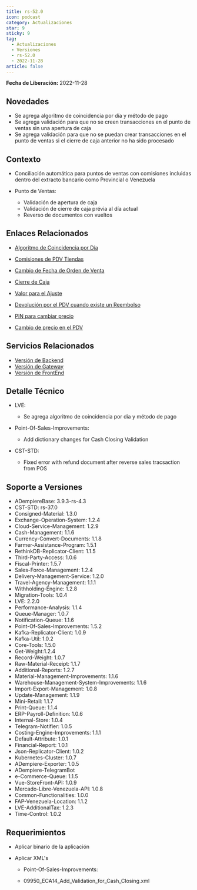 ```yaml
---
title: rs-52.0
icon: podcast
category: Actualizaciones
star: 9
sticky: 9
tag:
  - Actualizaciones
  - Versiones
  - rs-52.0
  - 2022-11-28
article: false
---
```


**Fecha de Liberación:** 2022-11-28

## Novedades

- Se agrega algoritmo de coincidencia por día y método de pago
- Se agrega validación para que no se creen transacciones en el punto de ventas sin una apertura de caja
- Se agrega validación para que no se puedan crear transacciones en el punto de ventas si el cierre de caja anterior no ha sido procesado

## Contexto

- Conciliación automática para puntos de ventas con comisiones incluidas dentro del extracto bancario como Provincial o Venezuela
- Punto de Ventas:

  - Validación de apertura de caja
  - Validación de cierre de caja prévia al día actual
  - Reverso de documentos con vueltos

## Enlaces Relacionados

- [Algoritmo de Coincidencia por Día](https://stackoverflowteams.com/c/erpya/questions/375/385#385)
  
- [Comisiones de PDV Tiendas](https://github.com/erpcya/Control-PROSEIN/issues/310)
  
- [Cambio de Fecha de Orden de Venta](https://github.com/erpcya/Control-PROSEIN/issues/365)

- [Cierre de Caja](https://github.com/erpcya/Control-PROSEIN/issues/364)

- [Valor para el Ajuste](https://github.com/erpcya/Control-PROSEIN/issues/353)

- [Devolución por el PDV cuando existe un Reembolso](https://github.com/erpcya/Control-PROSEIN/issues/331)
  
- [PIN para cambiar precio](https://github.com/erpcya/Control-PROSEIN/issues/337)
  
- [Cambio de precio en el PDV](https://github.com/erpcya/Control-PROSEIN/issues/336)
  
## Servicios Relacionados

- [Versión de Backend](https://github.com/erpcya/adempiere-customer-backend/releases/tag/rs-1.9.1)
- [Versión de Gateway](https://github.com/erpcya/gateway-customer-api/releases/tag/solop-rs-1.2.5)
- [Versión de FrontEnd](https://github.com/solop-develop/frontend-core/releases/tag/experimental-1.9.4)

## Detalle Técnico

- LVE:

  - Se agrega algoritmo de coincidencia por día y método de pago

- Point-Of-Sales-Improvements:

  - Add dictionary changes for Cash Closing Validation

- CST-STD:

  - Fixed error with refund document after reverse sales tracsaction from POS
  
## Soporte a Versiones

- ADempiereBase: 3.9.3-rs-4.3
- CST-STD: rs-37.0
- Consigned-Material: 1.3.0
- Exchange-Operation-System: 1.2.4
- Cloud-Service-Management: 1.2.9
- Cash-Management: 1.1.6
- Currency-Convert-Documents: 1.1.8
- Farmer-Assistance-Program: 1.5.1
- RethinkDB-Replicator-Client: 1.1.5
- Third-Party-Access: 1.0.6
- Fiscal-Printer: 1.5.7
- Sales-Force-Management: 1.2.4
- Delivery-Management-Service: 1.2.0
- Travel-Agency-Management: 1.1.1
- Withholding-Engine: 1.2.8
- Migration-Tools: 1.0.4
- LVE: 2.2.0
- Performance-Analysis: 1.1.4
- Queue-Manager: 1.0.7
- Notification-Queue: 1.1.6
- Point-Of-Sales-Improvements: 1.5.2
- Kafka-Replicator-Client: 1.0.9
- Kafka-Util: 1.0.2
- Core-Tools: 1.5.0
- Get-Weight:1.2.4
- Record-Weight: 1.0.7
- Raw-Material-Receipt: 1.1.7
- Additional-Reports: 1.2.7
- Material-Management-Improvements: 1.1.6
- Warehouse-Management-System-Improvements: 1.1.6
- Import-Export-Management: 1.0.8
- Update-Management: 1.1.9
- Mini-Retail: 1.1.7
- Print-Queue: 1.1.4
- ERP-Payroll-Definition: 1.0.6
- Internal-Store: 1.0.4
- Telegram-Notifier: 1.0.5
- Costing-Engine-Improvements: 1.1.1
- Default-Attribute: 1.0.1
- Financial-Report: 1.0.1
- Json-Replicator-Client: 1.0.2
- Kubernetes-Cluster: 1.0.7
- ADempiere-Exporter: 1.0.5
- ADempiere-TelegramBot
- e-Commerce-Queue: 1.1.5
- Vue-StoreFront-API: 1.0.9
- Mercado-Libre-Venezuela-API: 1.0.8
- Common-Functionalities: 1.0.0
- FAP-Venezuela-Location: 1.1.2
- LVE-AdditionalTax: 1.2.3
- Time-Control: 1.0.2


## Requerimientos

- Aplicar binario de la aplicación
- Aplicar XML's
  
   - Point-Of-Sales-Improvements:

    - 09950_ECA14_Add_Validation_for_Cash_Closing.xml

